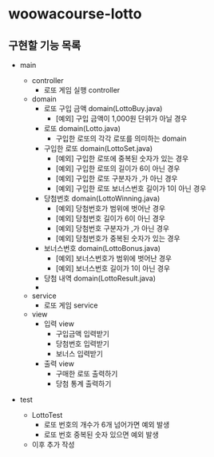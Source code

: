 # woowacourse-lotto

## 구현할 기능 목록

- main
    - controller
        - 로또 게임 실행 controller
    - domain
        - 로또 구입 금액 domain(LottoBuy.java)
          - [예외] 구입 금액이 1,000원 단위가 아닐 경우
        - 로또 domain(Lotto.java)
          - 구입한 로또의 각각 로또를 의미하는 domain
        - 구입한 로또 domain(LottoSet.java)
          - [예외] 구입한 로또에 중복된 숫자가 있는 경우
          - [예외] 구입한 로또의 길이가 6이 아닌 경우
          - [예외] 구입한 로또 구분자가 ,가 아닌 경우
          - [예외] 구입한 로또 보너스번호 길이가 1이 아닌 경우
        - 당첨번호 domain(LottoWinning.java)
          - [예외] 당첨번호가 범위에 벗어난 경우
          - [예외] 당첨번호 길이가 6이 아닌 경우
          - [예외] 당첨번호 구분자가 ,가 아닌 경우
          - [예외] 당첨번호가 중복된 숫자가 있는 경우
        - 보너스번호 domain(LottoBonus.java)
          - [예외] 보너스번호가 범위에 벗어난 경우
          - [예외] 보너스번호 길이가 1이 아닌 경우
        - 당첨 내역 domain(LottoResult.java)
        - 
    - service
        - 로또 게임 service 
    - view
        - 입력 view
          - 구입금액 입력받기
          - 당첨번호 입력받기
          - 보너스 입력받기
        - 출력 view
          - 구매한 로또 출력하기
          - 당첨 통계 출력하기

- test
    - LottoTest
        - 로또 번호의 개수가 6개 넘어가면 예외 발생
        - 로또 번호 중복된 숫자 있으면 예외 발생
    - 이후 추가 작성